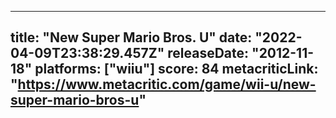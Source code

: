 
---
title: "New Super Mario Bros. U"
date: "2022-04-09T23:38:29.457Z"
releaseDate: "2012-11-18"
platforms: ["wiiu"]
score: 84
metacriticLink: "https://www.metacritic.com/game/wii-u/new-super-mario-bros-u"
---
